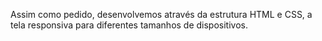 Assim como pedido, desenvolvemos através da estrutura HTML e CSS, a tela responsiva para diferentes tamanhos de dispositivos.
